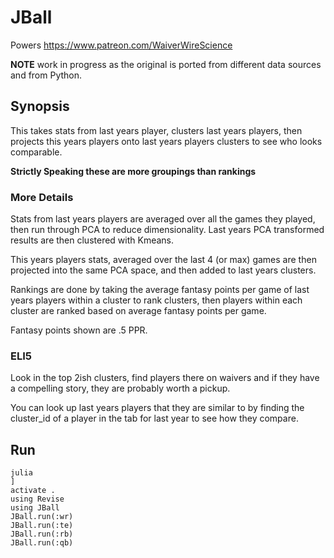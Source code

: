 # JBall

Powers https://www.patreon.com/WaiverWireScience

**NOTE** work in progress as the original is ported from different data sources and from Python. 

## Synopsis

This takes stats from last years player, clusters last years players, then projects this years players onto last years players clusters to see who looks comparable.

**Strictly Speaking these are more groupings than rankings**

### More Details

Stats from last years players are averaged over all the games they played, then run through PCA to reduce dimensionality. Last years PCA transformed results are then clustered with Kmeans.

This years players stats, averaged over the last 4 (or max) games are then projected into the same PCA space, and then added to last years clusters.

Rankings are done by taking the average fantasy points per game of last years players within a cluster to rank clusters, then players within each cluster are ranked based on average fantasy points per game.

Fantasy points shown are .5 PPR.

### ELI5

Look in the top 2ish clusters, find players there on waivers and if they have a compelling story, they are probably worth a pickup.

You can look up last years players that they are similar to by finding the cluster_id of a player in the tab for last year to see how they compare.

## Run

```
julia
]
activate .
using Revise
using JBall
JBall.run(:wr)
JBall.run(:te)
JBall.run(:rb)
JBall.run(:qb)
```